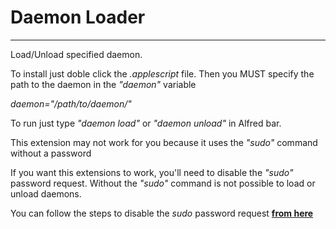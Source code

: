 Daemon Loader
=================

***
Load/Unload specified daemon. 

To install just doble click the *.applescript* file.
Then you MUST specify the path to the daemon in the *"daemon"* variable 

*daemon="/path/to/daemon/"*

To run just type *"daemon load"* or *"daemon unload"* in Alfred bar.

This extension may not work for you because it uses the *"sudo"* command without a password

If you want this extensions to work, you'll need to disable the *"sudo"* password request. Without the *"sudo"* command is not possible to load or unload daemons. 

You can follow the steps to disable the *sudo* password request **[from here][macworld]**


[macworld]: http://hints.macworld.com/article.php?story=20021202054815892 "LINK"